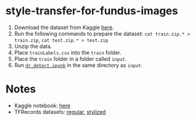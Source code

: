 # style-transfer-for-fundus-images

1. Download the dataset from Kaggle [here](https://www.kaggle.com/c/diabetic-retinopathy-detection/data).
2. Run the following commands to prepare the dataset:
`cat train.zip.* > train.zip`, 
`cat test.zip.* > test.zip`
3. Unzip the data.
4. Place `trainLabels.csv` into the `train` folder.
5. Place the `train` folder in a folder called `input`.
6. Run [`dr_detect.ipynb`](https://github.com/rvignav/style-transfer-for-fundus-images/blob/main/dr_detect.ipynb) in the same directory as `input`.

# Notes

 - Kaggle notebook: [here](https://www.kaggle.com/satyavejus/dr-fundus)
 - TFRecords datasets: [regular](https://www.kaggle.com/luigisaetta/diabetic-tfrecords), [stylized](https://www.kaggle.com/satyavejus/db-stylized-tfrecords)
